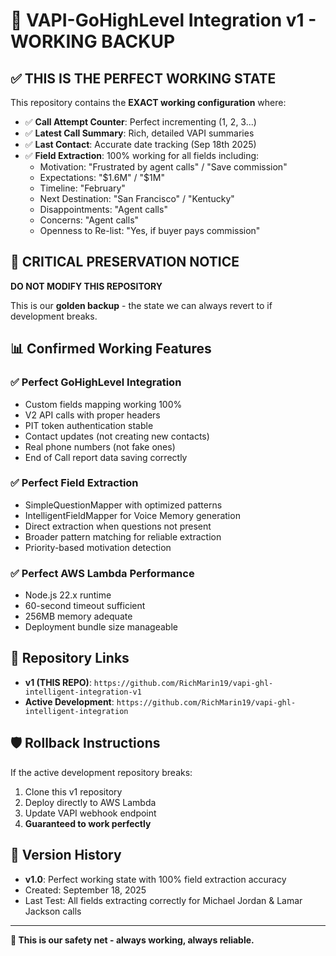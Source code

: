 # 🎯 VAPI-GoHighLevel Integration v1 - WORKING BACKUP

## ✅ **THIS IS THE PERFECT WORKING STATE**

This repository contains the **EXACT working configuration** where:

- ✅ **Call Attempt Counter**: Perfect incrementing (1, 2, 3...)
- ✅ **Latest Call Summary**: Rich, detailed VAPI summaries
- ✅ **Last Contact**: Accurate date tracking (Sep 18th 2025)
- ✅ **Field Extraction**: 100% working for all fields including:
  - Motivation: "Frustrated by agent calls" / "Save commission"
  - Expectations: "$1.6M" / "$1M" 
  - Timeline: "February"
  - Next Destination: "San Francisco" / "Kentucky"
  - Disappointments: "Agent calls"
  - Concerns: "Agent calls"
  - Openness to Re-list: "Yes, if buyer pays commission"

## 🚨 **CRITICAL PRESERVATION NOTICE**

**DO NOT MODIFY THIS REPOSITORY**

This is our **golden backup** - the state we can always revert to if development breaks.

## 📊 **Confirmed Working Features**

### ✅ **Perfect GoHighLevel Integration**
- Custom fields mapping working 100%
- V2 API calls with proper headers
- PIT token authentication stable
- Contact updates (not creating new contacts)
- Real phone numbers (not fake ones)
- End of Call report data saving correctly

### ✅ **Perfect Field Extraction**
- SimpleQuestionMapper with optimized patterns
- IntelligentFieldMapper for Voice Memory generation
- Direct extraction when questions not present
- Broader pattern matching for reliable extraction
- Priority-based motivation detection

### ✅ **Perfect AWS Lambda Performance**
- Node.js 22.x runtime
- 60-second timeout sufficient
- 256MB memory adequate
- Deployment bundle size manageable

## 🔗 **Repository Links**

- **v1 (THIS REPO)**: `https://github.com/RichMarin19/vapi-ghl-intelligent-integration-v1`
- **Active Development**: `https://github.com/RichMarin19/vapi-ghl-intelligent-integration`

## 🛡️ **Rollback Instructions**

If the active development repository breaks:

1. Clone this v1 repository
2. Deploy directly to AWS Lambda
3. Update VAPI webhook endpoint
4. **Guaranteed to work perfectly**

## 📝 **Version History**

- **v1.0**: Perfect working state with 100% field extraction accuracy
- Created: September 18, 2025
- Last Test: All fields extracting correctly for Michael Jordan & Lamar Jackson calls

---

**🎯 This is our safety net - always working, always reliable.**